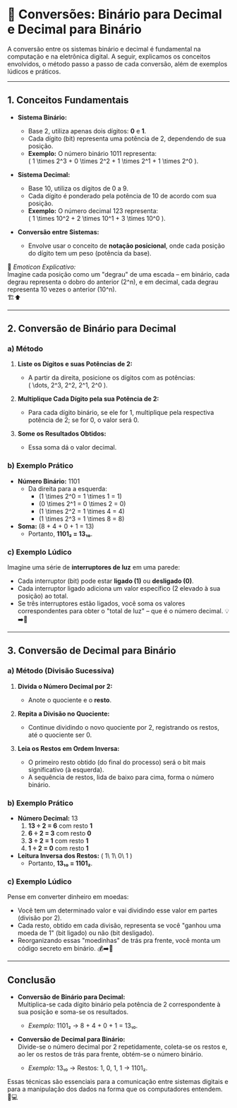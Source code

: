 # 🔢 Conversões: Binário para Decimal e Decimal para Binário

A conversão entre os sistemas binário e decimal é fundamental na computação e na eletrônica digital. A seguir, explicamos os conceitos envolvidos, o método passo a passo de cada conversão, além de exemplos lúdicos e práticos.

---

## 1. Conceitos Fundamentais

- **Sistema Binário:**  
  - Base 2, utiliza apenas dois dígitos: **0** e **1**.  
  - Cada dígito (bit) representa uma potência de 2, dependendo de sua posição.
  - **Exemplo:** O número binário 1011 representa:  
    \( 1 \times 2^3 + 0 \times 2^2 + 1 \times 2^1 + 1 \times 2^0 \).

- **Sistema Decimal:**  
  - Base 10, utiliza os dígitos de 0 a 9.  
  - Cada dígito é ponderado pela potência de 10 de acordo com sua posição.
  - **Exemplo:** O número decimal 123 representa:  
    \( 1 \times 10^2 + 2 \times 10^1 + 3 \times 10^0 \).

- **Conversão entre Sistemas:**  
  - Envolve usar o conceito de **notação posicional**, onde cada posição do dígito tem um peso (potência da base).

📌 *Emoticon Explicativo:*  
Imagine cada posição como um "degrau" de uma escada – em binário, cada degrau representa o dobro do anterior (2^n), e em decimal, cada degrau representa 10 vezes o anterior (10^n).  
🏗️⬆️

---

## 2. Conversão de Binário para Decimal

### a) Método
1. **Liste os Dígitos e suas Potências de 2:**  
   - A partir da direita, posicione os dígitos com as potências:  
     \( \dots, 2^3, 2^2, 2^1, 2^0 \).

2. **Multiplique Cada Dígito pela sua Potência de 2:**  
   - Para cada dígito binário, se ele for 1, multiplique pela respectiva potência de 2; se for 0, o valor será 0.

3. **Some os Resultados Obtidos:**  
   - Essa soma dá o valor decimal.

### b) Exemplo Prático
- **Número Binário:** 1101  
  - Da direita para a esquerda:
    - \(1 \times 2^0 = 1 \times 1 = 1\)
    - \(0 \times 2^1 = 0 \times 2 = 0\)
    - \(1 \times 2^2 = 1 \times 4 = 4\)
    - \(1 \times 2^3 = 1 \times 8 = 8\)
- **Soma:** \(8 + 4 + 0 + 1 = 13\)  
  - Portanto, **1101₂ = 13₁₀**.

### c) Exemplo Lúdico
Imagine uma série de **interruptores de luz** em uma parede:
- Cada interruptor (bit) pode estar **ligado (1)** ou **desligado (0)**.
- Cada interruptor ligado adiciona um valor específico (2 elevado à sua posição) ao total.
- Se três interruptores estão ligados, você soma os valores correspondentes para obter o "total de luz" – que é o número decimal.
💡➡️🔢

---

## 3. Conversão de Decimal para Binário

### a) Método (Divisão Sucessiva)
1. **Divida o Número Decimal por 2:**  
   - Anote o quociente e o **resto**.
   
2. **Repita a Divisão no Quociente:**  
   - Continue dividindo o novo quociente por 2, registrando os restos, até o quociente ser 0.

3. **Leia os Restos em Ordem Inversa:**  
   - O primeiro resto obtido (do final do processo) será o bit mais significativo (à esquerda).  
   - A sequência de restos, lida de baixo para cima, forma o número binário.

### b) Exemplo Prático
- **Número Decimal:** 13
  1. **13 ÷ 2 = 6** com resto **1**
  2. **6 ÷ 2 = 3** com resto **0**
  3. **3 ÷ 2 = 1** com resto **1**
  4. **1 ÷ 2 = 0** com resto **1**
- **Leitura Inversa dos Restos:** \( 1\ 1\ 0\ 1 \)  
  - Portanto, **13₁₀ = 1101₂**.

### c) Exemplo Lúdico
Pense em converter dinheiro em moedas:
- Você tem um determinado valor e vai dividindo esse valor em partes (divisão por 2).
- Cada resto, obtido em cada divisão, representa se você "ganhou uma moeda de 1" (bit ligado) ou não (bit desligado).
- Reorganizando essas "moedinhas" de trás pra frente, você monta um código secreto em binário.
💰➡️🔢

---

## Conclusão

- **Conversão de Binário para Decimal:**  
  Multiplica-se cada dígito binário pela potência de 2 correspondente à sua posição e soma-se os resultados.  
  - *Exemplo:* 1101₂ → 8 + 4 + 0 + 1 = 13₁₀.

- **Conversão de Decimal para Binário:**  
  Divide-se o número decimal por 2 repetidamente, coleta-se os restos e, ao ler os restos de trás para frente, obtém-se o número binário.  
  - *Exemplo:* 13₁₀ → Restos: 1, 0, 1, 1 → 1101₂.

Essas técnicas são essenciais para a comunicação entre sistemas digitais e para a manipulação dos dados na forma que os computadores entendem.  
🌟💻